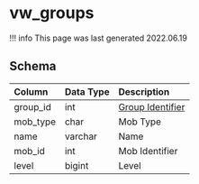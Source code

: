 # vw_groups

!!! info
	This page was last generated 2022.06.19

## Schema

| Column | Data Type | Description |
| :--- | :--- | :--- |
| group_id | int | [Group Identifier](../../schema/groups/group_id.md) |
| mob_type | char | Mob Type |
| name | varchar | Name |
| mob_id | int | Mob Identifier |
| level | bigint | Level |

